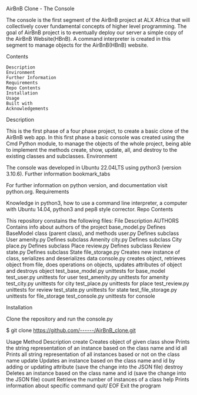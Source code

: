 AirBnB Clone - The Console

The console is the first segment of the AirBnB project at ALX Africa that will collectively cover fundamental concepts of higher level programming. The goal of AirBnB project is to eventually deploy our server a simple copy of the AirBnB Website(HBnB). A command interpreter is created in this segment to manage objects for the AirBnB(HBnB) website.

Contents

    Description
    Environment
    Further Information
    Requirements
    Repo Contents
    Installation
    Usage
    Built with
    Acknowledgements

Description

This is the first phase of a four phase project, to create a basic clone of the AirBnB web app. In this first phase a basic console was created using the Cmd Python module, to manage the objects of the whole project, being able to implement the methods create, show, update, all, and destroy to the existing classes and subclasses.
Environment 

The console was developed in Ubuntu 22.04LTS using python3 (version 3.10.6).
Further information bookmark_tabs

For further information on python version, and documentation visit python.org.
Requirements 

Knowledge in python3, how to use a command line interpreter, a computer with Ubuntu 14.04, python3 and pep8 style corrector.
Repo Contents

This repository constains the following files:
File 	Description
AUTHORS 	Contains info about authors of the project
base_model.py 	Defines BaseModel class (parent class), and methods
user.py 	Defines subclass User
amenity.py 	Defines subclass Amenity
city.py 	Defines subclass City
place.py 	Defines subclass Place
review.py 	Defines subclass Review
state.py 	Defines subclass State
file_storage.py 	Creates new instance of class, serializes and deserializes data
console.py 	creates object, retrieves object from file, does operations on objects, updates attributes of object and destroys object
test_base_model.py 	unittests for base_model
test_user.py 	unittests for user
test_amenity.py 	unittests for amenity
test_city.py 	unittests for city
test_place.py 	unittests for place
test_review.py 	unittests for review
test_state.py 	unittests for state
test_file_storage.py 	unittests for file_storage
test_console.py 	unittests for console

Installation

Clone the repository and run the console.py

$ git clone https://github.com/------/AirBnB_clone.git

Usage
Method 	Description
create 	Creates object of given class
show 	Prints the string representation of an instance based on the class name and id
all 	Prints all string representation of all instances based or not on the class name
update 	Updates an instance based on the class name and id by adding or updating attribute (save the change into the JSON file)
destroy 	Deletes an instance based on the class name and id (save the change into the JSON file)
count 	Retrieve the number of instances of a class
help 	Prints information about specific command
quit/ EOF 	Exit the program
